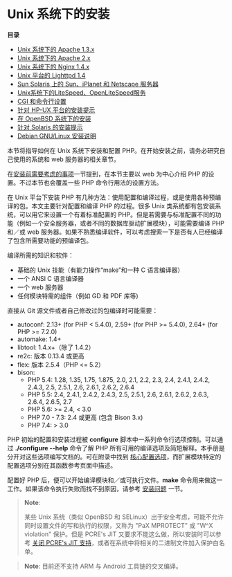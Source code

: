 Unix 系统下的安装
=================

**目录**

-   [Unix 系统下的 Apache 1.3.x](/install/unix/apache.html)
-   [Unix 系统下的 Apache 2.x](/install/unix/apache2.html)
-   [Unix 系统下的 Nginx 1.4.x](/install/unix/nginx.html)
-   [Unix 平台的 Lighttpd 1.4](/install/unix/lighttpd-14.html)
-   [Sun Solaris 上的 Sun、iPlanet 和 Netscape
    服务器](/install/unix/sun.html)
-   [Unix系统下的LiteSpeed、OpenLiteSpeed服务](/install/unix/litespeed.html)
-   [CGI 和命令行设置](/install/unix/commandline.html)
-   [针对 HP-UX 平台的安装提示](/install/unix/hpux.html)
-   [在 OpenBSD 系统下的安装](/install/unix/openbsd.html)
-   [针对 Solaris 的安装提示](/install/unix/solaris.html)
-   [Debian GNU/Linux 安装说明](/install/unix/debian.html)

本节将指导如何在 Unix 系统下安装和配置
PHP。在开始安装之前，请务必研究自己使用的系统和 web 服务器的相关章节。

在<a href="/install/general.html" class="link">安装前需要考虑的事项</a>一节提到，在本节主要以
web 为中心介绍 PHP 的设置。不过本节也会覆盖一些 PHP
命令行用法的设置方法。

在 Unix 平台下安装 PHP
有几种方法：使用配置和编译过程，或是使用各种预编译的包。本文主要针对配置和编译
PHP 的过程。很多 Unix
类系统都有包安装系统，可以用它来设置一个有着标准配置的
PHP。但是若需要与标准配置不同的功能（例如一个安全服务器，或者不同的数据库驱动扩展模块），可能需要编译
PHP 和／或 web
服务器。如果不熟悉编译软件，可以考虑搜索一下是否有人已经编译了包含所需要功能的预编译包。

编译所需的知识和软件：

-   <span class="simpara">基础的 Unix 技能（有能力操作“make”和一种 C
    语言编译器）</span>
-   <span class="simpara">一个 ANSI C 语言编译器</span>
-   <span class="simpara">一个 web 服务器</span>
-   <span class="simpara">任何模块特需的组件（例如 GD 和 PDF
    库等)</span>

直接从 Git 源文件或者自己修改过的包编译时可能需要：

-   <span class="simpara"> autoconf: 2.13+ (for PHP \< 5.4.0), 2.59+
    (for PHP \>= 5.4.0), 2.64+ (for PHP \>= 7.2.0) </span>
-   <span class="simpara"> automake: 1.4+ </span>
-   <span class="simpara"> libtool: 1.4.x+（除了 1.4.2） </span>
-   <span class="simpara"> re2c: 版本 0.13.4 或更高 </span>
-   <span class="simpara"> flex: 版本 2.5.4（PHP \<= 5.2） </span>
-   <span class="simpara"> bison: </span>
    -   <span class="simpara"> PHP 5.4: 1.28, 1.35, 1.75, 1.875, 2.0,
        2.1, 2.2, 2.3, 2.4, 2.4.1, 2.4.2, 2.4.3, 2.5, 2.5.1, 2.6, 2.6.1,
        2.6.2, 2.6.4 </span>
    -   <span class="simpara"> PHP 5.5: 2.4, 2.4.1, 2.4.2, 2.4.3, 2.5,
        2.5.1, 2.6, 2.6.1, 2.6.2, 2.6.3, 2.6.4, 2.6.5, 2.7 </span>
    -   <span class="simpara"> PHP 5.6: \>= 2.4, \< 3.0 </span>
    -   <span class="simpara"> PHP 7.0 - 7.3: 2.4 或更高 (包含 Bison
        3.x) </span>
    -   <span class="simpara"> PHP 7.4: \> 3.0 </span>

PHP 初始的配置和安装过程被 **configure**
脚本中一系列命令行选项控制。可以通过 **./configure --help** 命令了解 PHP
所有可用的编译选项及简短解释。本手册是分开对这些选项编写文档的。可在附录中找到
<a href="/configure/about.html" class="link">核心配置选项</a>，而扩展模块特定的配置选项分别在其函数参考页面中描述。

配置好 PHP 后，便可以开始编译模块和／或可执行文件。**make**
命令用来做这一工作。如果该命令执行失败而找不到原因，请参考
<a href="/install/problems.html" class="link">安装问题</a> 一节。

> **Note**:
>
> 某些 Unix 系统（类似 OpenBSD 和
> SELinux）出于安全考虑，可能不允许同时设置文件的写和执行的权限，又称为
> "PaX MPROTECT" 或 "W^X violation" 保护。但是 PCRE's JIT
> 又要求不能这么做，所以安装时可以参考
> <a href="/pcre/setup.html#安装" class="link">关闭 PCRE's JIT 支持</a>，或者在系统中将相关的二进制文件加入保护白名单。

> **Note**: <span class="simpara"> 目前还不支持 ARM 与 Android
> 工具链的交叉编译。 </span>
